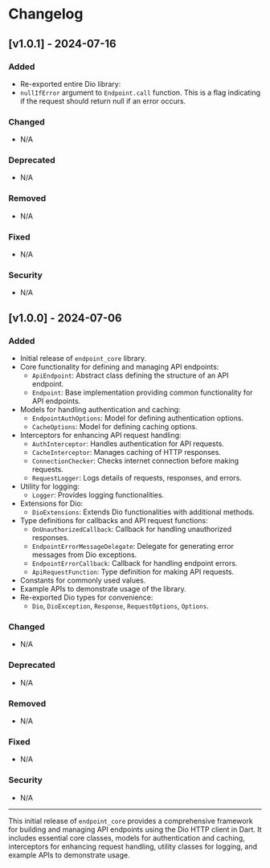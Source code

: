 # Changelog

## [v1.0.1] - 2024-07-16

### Added
- Re-exported entire Dio library:
- `nullIfError` argument to `Endpoint.call` function. 
  This is a flag indicating if the request should return null if an error occurs.

### Changed
- N/A

### Deprecated
- N/A

### Removed
- N/A

### Fixed
- N/A

### Security
- N/A

## [v1.0.0] - 2024-07-06

### Added
- Initial release of `endpoint_core` library.
- Core functionality for defining and managing API endpoints:
  - `ApiEndpoint`: Abstract class defining the structure of an API endpoint.
  - `Endpoint`: Base implementation providing common functionality for API endpoints.
- Models for handling authentication and caching:
  - `EndpointAuthOptions`: Model for defining authentication options.
  - `CacheOptions`: Model for defining caching options.
- Interceptors for enhancing API request handling:
  - `AuthInterceptor`: Handles authentication for API requests.
  - `CacheInterceptor`: Manages caching of HTTP responses.
  - `ConnectionChecker`: Checks internet connection before making requests.
  - `RequestLogger`: Logs details of requests, responses, and errors.
- Utility for logging:
  - `Logger`: Provides logging functionalities.
- Extensions for Dio:
  - `DioExtensions`: Extends Dio functionalities with additional methods.
- Type definitions for callbacks and API request functions:
  - `OnUnauthorizedCallback`: Callback for handling unauthorized responses.
  - `EndpointErrorMessageDelegate`: Delegate for generating error messages from Dio exceptions.
  - `EndpointErrorCallback`: Callback for handling endpoint errors.
  - `ApiRequestFunction`: Type definition for making API requests.
- Constants for commonly used values.
- Example APIs to demonstrate usage of the library.
- Re-exported Dio types for convenience:
  - `Dio`, `DioException`, `Response`, `RequestOptions`, `Options`.

### Changed
- N/A

### Deprecated
- N/A

### Removed
- N/A

### Fixed
- N/A

### Security
- N/A

---

This initial release of `endpoint_core` provides a comprehensive framework for building and managing API endpoints using the Dio HTTP client in Dart. It includes essential core classes, models for authentication and caching, interceptors for enhancing request handling, utility classes for logging, and example APIs to demonstrate usage.